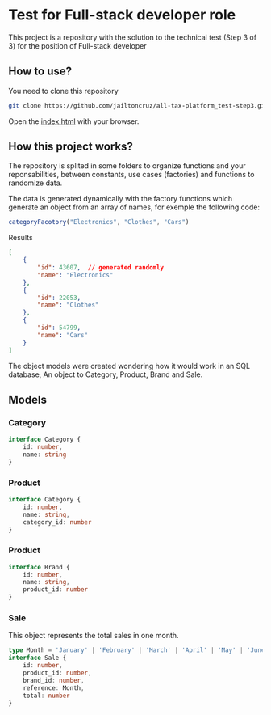 # Test for Full-stack developer role

This project is a repository with the solution to the technical test (Step 3 of 3) for the position of Full-stack developer

## How to use?

You need to clone this repository

```sh
git clone https://github.com/jailtoncruz/all-tax-platform_test-step3.git
```

Open the [index.html](./index.html) with your browser.

## How this project works?

The repository is splited in some folders to organize functions and your reponsabilities, between constants, use cases (factories) and functions to randomize data.

The data is generated dynamically with the factory functions which generate an object from an array of names, for exemple the following code:

```js
categoryFacotory("Electronics", "Clothes", "Cars")
```

Results

```json
[
    {
        "id": 43607,  // generated randomly
        "name": "Electronics"
    },
    {
        "id": 22053,
        "name": "Clothes"
    },
    {
        "id": 54799,
        "name": "Cars"
    }
]
```

The object models were created wondering how it would work in an SQL database, An object to Category, Product, Brand and Sale.

## Models

### Category

```ts
interface Category {
    id: number,
    name: string
}
```

### Product

```ts
interface Category {
    id: number,
    name: string,
    category_id: number
}
```

### Product

```ts
interface Brand {
    id: number,
    name: string,
    product_id: number
}
```

### Sale
This object represents the total sales in one month.

```ts
type Month = 'January' | 'February' | 'March' | 'April' | 'May' | 'June' | 'July' | 'August' | 'September' | 'October' | 'November' | 'December';
interface Sale {
    id: number,
    product_id: number,
    brand_id: number,
    reference: Month,
    total: number
}
```

